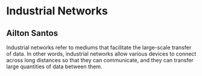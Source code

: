 # Industrial Networks
## Ailton Santos

Industrial networks refer to mediums that facilitate the large-scale transfer of data. In other words, industrial networks allow various devices to connect across long distances so that they can communicate, and they can transfer large quantities of data between them.
